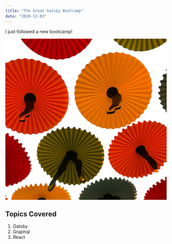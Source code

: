 ```yaml
---
title: "The Great Gatsby Bootcamp"
date: "2020-12-03"
---
```


I just followed a new bootcamp!

![](./umb.png)

## Topics Covered

1. Gatsby
2. Graphql
3. React